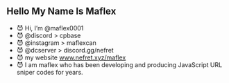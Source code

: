 ## Hello My Name Is Maflex


- 😈 Hi, I’m @maflex0001
- 😈 @discord > cpbase
- 😈 @instagram > maflexcan
- 😈 @dcserver > discord.gg/nefret
- 😈 my website www.nefret.xyz/maflex
- 😈 I am maflex who has been developing and producing JavaScript URL sniper codes for years.

<!---
maflex0001/maflex0001 is a ✨ special ✨ repository because its `README.md` (this file) appears on your GitHub profile.
You can click the Preview link to take a look at your changes.
--->
